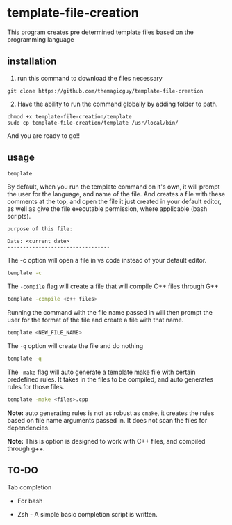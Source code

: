 # template-file-creation

This program creates pre determined template files based on the programming
language

## installation

1. run this command to download the files necessary
```
git clone https://github.com/themagicguy/template-file-creation
```

2. Have the ability to run the command globally by adding folder to path.

```
chmod +x template-file-creation/template
sudo cp template-file-creation/template /usr/local/bin/
```

And you are ready to go!!

## usage

```bash
template
```

By default, when you run the template command on it's own, it will prompt the
user for the language, and name of the file. And creates a file with these
comments at the top, and open the file it just created in your default editor, as well as give
the file executable permission, where applicable (bash scripts).

```
purpose of this file:

Date: <current date>
---------------------------------
```

The -c option will open a file in vs code instead of your default editor.

```bash
template -c
```

The `-compile` flag will create a file that will compile C++ files through G++

```bash
template -compile <c++ files>
```

Running the command with the file name passed in will then prompt the user for
the format of the file and create a file with that name.

```bash
template <NEW_FILE_NAME>
```

The `-q` option will create the file and do nothing

```bash
template -q
```

The `-make` flag will auto generate a template make file with certain predefined
rules. It takes in the files to be compiled, and auto generates rules for those
files.

```bash
template -make <files>.cpp
```

**Note:** auto generating rules is not as robust as `cmake`, it creates the
rules based on file name arguments passed in. It does not scan the files for
dependencies.

**Note:** This is option is designed to work with C++ files, and compiled
through g++.

## TO-DO

Tab completion

  * For bash

  * Zsh - A simple basic completion script is written.

